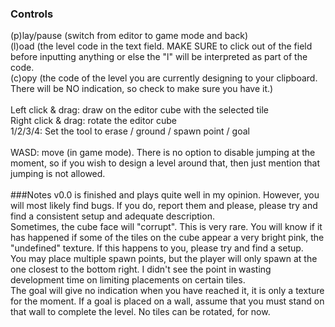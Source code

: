 ### Controls

(p)lay/pause (switch from editor to game mode and back)<br>
(l)oad (the level code in the text field. MAKE SURE to click out of the field before inputting anything or else the "l" will be interpreted as part of the code. <br>
(c)opy (the code of the level you are currently designing to your clipboard. There will be NO indication, so check to make sure you have it.)<br>
<br>
Left click & drag: draw on the editor cube with the selected tile<br>
Right click & drag: rotate the editor cube<br>
1/2/3/4: Set the tool to erase / ground / spawn point / goal<br>
<br>
WASD: move (in game mode). There is no option to disable jumping at the moment, so if you wish to design a level around that, then just mention that jumping is not allowed.<br>
<br>
###Notes
v0.0 is finished and plays quite well in my opinion. However, you will most likely find bugs. If you do, report them and please, please try and find a consistent setup and adequate description.<br>
Sometimes, the cube face will "corrupt". This is very rare. You will know if it has happened if some of the tiles on the cube appear a very bright pink, the "undefined" texture. If this happens to you, please try and find a setup.<br>
You may place multiple spawn points, but the player will only spawn at the one closest to the bottom right. I didn't see the point in wasting development time on limiting placements on certain tiles.<br>
The goal will give no indication when you have reached it, it is only a texture for the moment. If a goal is placed on a wall, assume that you must stand on that wall to complete the level. No tiles can be rotated, for now.
